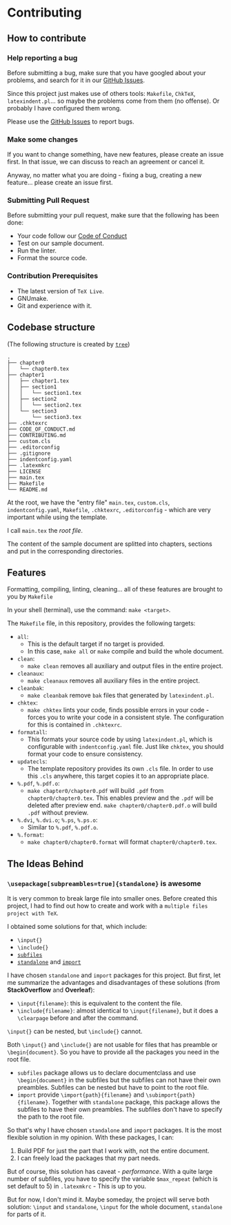 # Contributing

## How to contribute

### Help reporting a bug

Before submitting a bug, make sure that you have googled about your problems, and search for it in our [GitHub Issues](https://github.com/git-tex/tex-make/issues).

Since this project just makes use of others tools: `Makefile`, `ChkTeX`, `latexindent.pl`... so maybe the problems come from them (no offense). Or probably I have configured them wrong.

Please use the [GitHub Issues](https://github.com/git-tex/tex-make/issues) to report bugs.

### Make some changes

If you want to change something, have new features, please create an issue first. In that issue, we can discuss to reach an agreement or cancel it.

Anyway, no matter what you are doing - fixing a bug, creating a new feature... please create an issue first.

### Submitting Pull Request

Before submitting your pull request, make sure that the following has been done:

-   Your code follow our [Code of Conduct](./CODE_OF_CONDUCT.md)
-   Test on our sample document.
-   Run the linter.
-   Format the source code.

### Contribution Prerequisites

-   The latest version of `TeX Live`.
-   GNUmake.
-   Git and experience with it.

## Codebase structure

(The following structure is created by [`tree`](<https://wikipedia.org/wiki/Tree_(command)>))

```
.
├── chapter0
│   └── chapter0.tex
├── chapter1
│   ├── chapter1.tex
│   ├── section1
│   │   └── section1.tex
│   ├── section2
│   │   └── section2.tex
│   └── section3
│       └── section3.tex
├── .chktexrc
├── CODE_OF_CONDUCT.md
├── CONTRIBUTING.md
├── custom.cls
├── .editorconfig
├── .gitignore
├── indentconfig.yaml
├── .latexmkrc
├── LICENSE
├── main.tex
├── Makefile
└── README.md
```

At the root, we have the "entry file" `main.tex`, `custom.cls`, `indentconfig.yaml`, `Makefile`, `.chktexrc`, `.editorconfig` - which are very important while using the template.

I call `main.tex` the _root file_.

The content of the sample document are splitted into chapters, sections and put in the corresponding directories.

## Features

Formatting, compiling, linting, cleaning... all of these features are brought to you by `Makefile`

In your shell (terminal), use the command: `make <target>`.

The `Makefile` file, in this repository, provides the following targets:

-   `all`:
    -   This is the default target if no target is provided.
    -   In this case, `make all` or `make` compile and build the whole document.
-   `clean`:
    -   `make clean` removes all auxiliary and output files in the entire project.
-   `cleanaux`:
    -   `make cleanaux` removes all auxiliary files in the entire project.
-   `cleanbak`:
    -   `make cleanbak` remove `bak` files that generated by `latexindent.pl`.
-   `chktex`:
    -   `make chktex` lints your code, finds possible errors in your code - forces you to write your code in a consistent style. The configuration for this is contained in `.chktexrc`.
-   `formatall`:
    -   This formats your source code by using `latexindent.pl`, which is configurable with `indentconfig.yaml` file. Just like `chktex`, you should format your code to ensure consistency.
-   `updatecls`:
    -   The template repository provides its own `.cls` file. In order to use this `.cls` anywhere, this target copies it to an appropriate place.
-   `%.pdf`, `%.pdf.o`:
    -   `make chapter0/chapter0.pdf` will build `.pdf` from `chapter0/chapter0.tex`. This enables preview and the `.pdf` will be deleted after preview end. `make chapter0/chapter0.pdf.o` will build `.pdf` without preview.
-   `%.dvi`, `%.dvi.o`; `%.ps`, `%.ps.o`:
    -   Similar to `%.pdf`, `%.pdf.o`.
-   `%.format`:
    -   `make chapter0/chapter0.format` will format `chapter0/chapter0.tex`.

## The Ideas Behind

### `\usepackage[subpreambles=true]{standalone}` is awesome

It is very common to break large file into smaller ones. Before created this project, I had to find out how to create and work with a `multiple files project with TeX`.

I obtained some solutions for that, which include:

-   `\input{}`
-   `\include{}`
-   [`subfiles`](https://ctan.org/pkg/subfiles)
-   [`standalone`](https://ctan.org/pkg/standalone) and [`import`](https://ctan.org/pkg/import)

I have chosen `standalone` and `import` packages for this project. But first, let me summarize the advantages and disadvantages of these solutions (from **StackOverflow** and **Overleaf**):

-   `\input{filename}`: this is equivalent to the content the file.
-   `\include{filename}`: almost identical to `\input{filename}`, but it does a `\clearpage` before and after the command.

`\input{}` can be nested, but `\include{}` cannot.

Both `\input{}` and `\include{}` are not usable for files that has preamble or `\begin{document}`. So you have to provide all the packages you need in the root file.

-   `subfiles` package allows us to declare documentclass and use `\begin{document}` in the subfiles but the subfiles can not have their own preambles. Subfiles can be nested but have to point to the root file.
-   `import` provide `\import{path}{filename}` and `\subimport{path}{filename}`. Together with `standalone` package, this package allows the subfiles to have their own preambles. The subfiles don't have to specify the path to the root file.

So that's why I have chosen `standalone` and `import` packages. It is the most flexible solution in my opinion. With these packages, I can:

1.  Build PDF for just the part that I work with, not the entire document.
2.  I can freely load the packages that my part needs.

But of course, this solution has caveat - _performance_. With a quite large number of subfiles, you have to specify the variable `$max_repeat` (which is set default to 5) in `.latexmkrc` - This is up to you.

But for now, I don't mind it. Maybe someday, the project will serve both solution: `\input` and `standalone`, `\input` for the whole document, `standalone` for parts of it.
